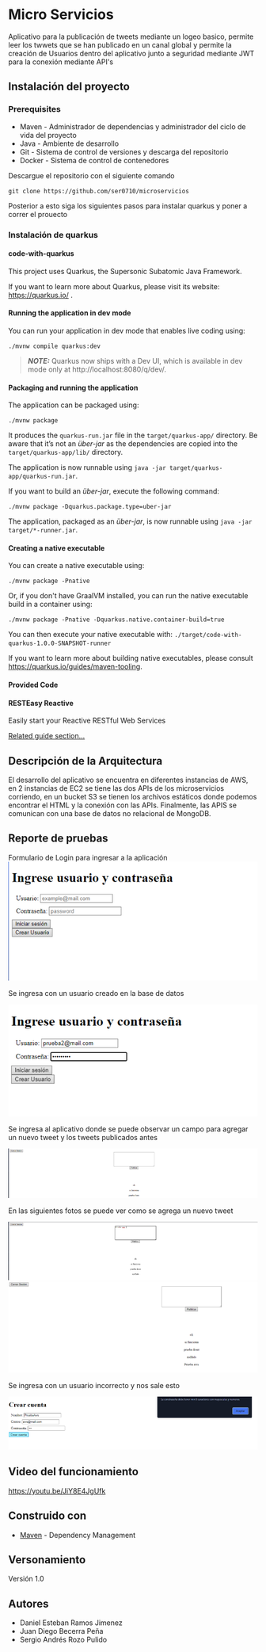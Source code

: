 # Micro Servicios
Aplicativo para la publicación de tweets mediante un logeo basico, permite leer los twwets que se han publicado en un canal global y permite la creación de Usuarios dentro del aplicativo junto a seguridad mediante JWT para la conexión mediante API's



## Instalación del proyecto

### Prerequisites

- Maven - Administrador de dependencias y administrador del ciclo de vida del proyecto
- Java - Ambiente de desarrollo
- Git - Sistema de control de versiones y descarga del repositorio
- Docker - Sistema de control de contenedores

Descargue el repositorio con el siguiente comando

```
git clone https://github.com/ser0710/microservicios
```

Posterior a esto siga los siguientes pasos para instalar quarkus y poner a correr el prouecto


### Instalación de quarkus

#### code-with-quarkus

This project uses Quarkus, the Supersonic Subatomic Java Framework.

If you want to learn more about Quarkus, please visit its website: https://quarkus.io/ .

#### Running the application in dev mode

You can run your application in dev mode that enables live coding using:
```shell script
./mvnw compile quarkus:dev
```

> **_NOTE:_**  Quarkus now ships with a Dev UI, which is available in dev mode only at http://localhost:8080/q/dev/.

#### Packaging and running the application

The application can be packaged using:
```shell script
./mvnw package
```
It produces the `quarkus-run.jar` file in the `target/quarkus-app/` directory.
Be aware that it’s not an _über-jar_ as the dependencies are copied into the `target/quarkus-app/lib/` directory.

The application is now runnable using `java -jar target/quarkus-app/quarkus-run.jar`.

If you want to build an _über-jar_, execute the following command:
```shell script
./mvnw package -Dquarkus.package.type=uber-jar
```

The application, packaged as an _über-jar_, is now runnable using `java -jar target/*-runner.jar`.

#### Creating a native executable

You can create a native executable using: 
```shell script
./mvnw package -Pnative
```

Or, if you don't have GraalVM installed, you can run the native executable build in a container using: 
```shell script
./mvnw package -Pnative -Dquarkus.native.container-build=true
```

You can then execute your native executable with: `./target/code-with-quarkus-1.0.0-SNAPSHOT-runner`

If you want to learn more about building native executables, please consult https://quarkus.io/guides/maven-tooling.

#### Provided Code

#### RESTEasy Reactive

Easily start your Reactive RESTful Web Services

[Related guide section...](https://quarkus.io/guides/getting-started-reactive#reactive-jax-rs-resources)

## Descripción de la Arquitectura

El desarrollo del aplicativo se encuentra en diferentes instancias de AWS, 
en 2 instancias de EC2 se tiene las dos APIs de los microservicios corriendo,
en un bucket S3 se tienen los archivos estáticos donde podemos encontrar el HTML
y la conexión con las APIs. Finalmente, las APIS se comunican con una base de datos
no relacional de MongoDB.

## Reporte de pruebas
Formulario de Login para ingresar a la aplicación
![img.png](imgs/img.png)

Se ingresa con un usuario creado en la base de datos

![img_1.png](imgs/img_1.png)

Se ingresa al aplicativo donde se puede observar un campo para agregar un nuevo tweet y los tweets publicados antes

![img_2.png](imgs/img_2.png)

En las siguientes fotos se puede ver como se agrega un nuevo tweet

![img_3.png](imgs/img_3.png)
![img_4.png](imgs/img_4.png)

Se ingresa con un usuario incorrecto y nos sale esto

![img_5.png](imgs/img_5.png)


## Video del funcionamiento

https://youtu.be/JiY8E4JgUfk

## Construido con

* [Maven](https://maven.apache.org/) - Dependency Management

## Versonamiento

Versión 1.0

## Autores

- Daniel Esteban Ramos Jimenez
- Juan Diego Becerra Peña
- Sergio Andrés Rozo Pulido